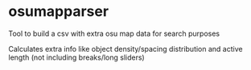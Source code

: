 # osumapparser

Tool to build a csv with extra osu map data for search purposes

Calculates extra info like object density/spacing distribution and active length (not including breaks/long sliders)